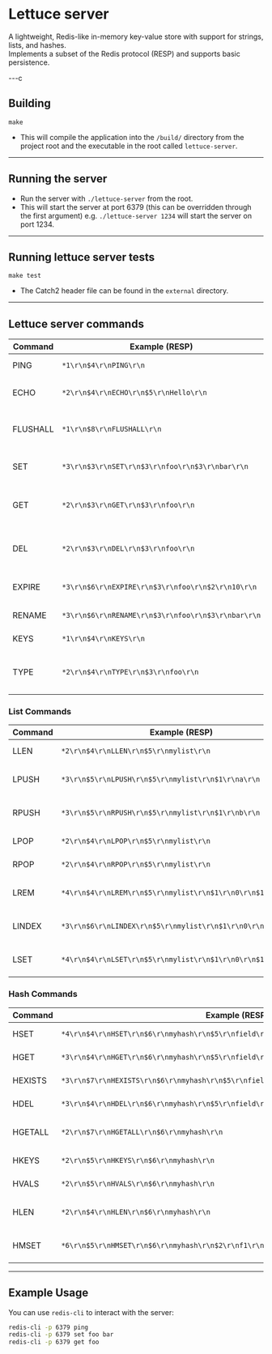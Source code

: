 # Lettuce server

A lightweight, Redis-like in-memory key-value store with support for strings, lists, and hashes.  
Implements a subset of the Redis protocol (RESP) and supports basic persistence.

---c

## Building

`make`

- This will compile the application into the `/build/` directory from the project root and the executable in the root called `lettuce-server`.

---

## Running the server

- Run the server with `./lettuce-server` from the root.
- This will start the server at port 6379 (this can be overridden through the first argument) e.g. `./lettuce-server 1234` will start the server on port 1234.

---

## Running lettuce server tests

`make test`

- The Catch2 header file can be found in the `external` directory.

---

## Lettuce server commands

| Command  | Example (RESP)                                     | Description                                 |
| -------- | -------------------------------------------------- | ------------------------------------------- |
| PING     | `*1\r\n$4\r\nPING\r\n`                             | Responds with `+PONG`                       |
| ECHO     | `*2\r\n$4\r\nECHO\r\n$5\r\nHello\r\n`              | Responds with `+Hello!`                     |
| FLUSHALL | `*1\r\n$8\r\nFLUSHALL\r\n`                         | Clears the db cache and returns `+OK`       |
| SET      | `*3\r\n$3\r\nSET\r\n$3\r\nfoo\r\n$3\r\nbar\r\n`    | Sets key to value, returns `+OK`            |
| GET      | `*2\r\n$3\r\nGET\r\n$3\r\nfoo\r\n`                 | Gets value for key, returns bulk string     |
| DEL      | `*2\r\n$3\r\nDEL\r\n$3\r\nfoo\r\n`                 | Deletes key, returns `:1` if deleted        |
| EXPIRE   | `*3\r\n$6\r\nEXPIRE\r\n$3\r\nfoo\r\n$2\r\n10\r\n`  | Sets key to expire in N seconds             |
| RENAME   | `*3\r\n$6\r\nRENAME\r\n$3\r\nfoo\r\n$3\r\nbar\r\n` | Renames key                                 |
| KEYS     | `*1\r\n$4\r\nKEYS\r\n`                             | Lists all keys                              |
| TYPE     | `*2\r\n$4\r\nTYPE\r\n$3\r\nfoo\r\n`                | Returns type of key (`string`, `list`, etc) |

### List Commands

| Command | Example (RESP)                                               | Description                  |
| ------- | ------------------------------------------------------------ | ---------------------------- |
| LLEN    | `*2\r\n$4\r\nLLEN\r\n$5\r\nmylist\r\n`                       | Returns length of list       |
| LPUSH   | `*3\r\n$5\r\nLPUSH\r\n$5\r\nmylist\r\n$1\r\na\r\n`           | Pushes value to head of list |
| RPUSH   | `*3\r\n$5\r\nRPUSH\r\n$5\r\nmylist\r\n$1\r\nb\r\n`           | Pushes value to tail of list |
| LPOP    | `*2\r\n$4\r\nLPOP\r\n$5\r\nmylist\r\n`                       | Pops value from head         |
| RPOP    | `*2\r\n$4\r\nRPOP\r\n$5\r\nmylist\r\n`                       | Pops value from tail         |
| LREM    | `*4\r\n$4\r\nLREM\r\n$5\r\nmylist\r\n$1\r\n0\r\n$1\r\na\r\n` | Removes occurrences of value |
| LINDEX  | `*3\r\n$6\r\nLINDEX\r\n$5\r\nmylist\r\n$1\r\n0\r\n`          | Gets element at index        |
| LSET    | `*4\r\n$4\r\nLSET\r\n$5\r\nmylist\r\n$1\r\n0\r\n$1\r\nz\r\n` | Sets element at index        |

### Hash Commands

| Command | Example (RESP)                                                                          | Description                |
| ------- | --------------------------------------------------------------------------------------- | -------------------------- |
| HSET    | `*4\r\n$4\r\nHSET\r\n$6\r\nmyhash\r\n$5\r\nfield\r\n$5\r\nvalue\r\n`                    | Sets field in hash         |
| HGET    | `*3\r\n$4\r\nHGET\r\n$6\r\nmyhash\r\n$5\r\nfield\r\n`                                   | Gets field value           |
| HEXISTS | `*3\r\n$7\r\nHEXISTS\r\n$6\r\nmyhash\r\n$5\r\nfield\r\n`                                | Checks if field exists     |
| HDEL    | `*3\r\n$4\r\nHDEL\r\n$6\r\nmyhash\r\n$5\r\nfield\r\n`                                   | Deletes field              |
| HGETALL | `*2\r\n$7\r\nHGETALL\r\n$6\r\nmyhash\r\n`                                               | Gets all fields and values |
| HKEYS   | `*2\r\n$5\r\nHKEYS\r\n$6\r\nmyhash\r\n`                                                 | Gets all field names       |
| HVALS   | `*2\r\n$5\r\nHVALS\r\n$6\r\nmyhash\r\n`                                                 | Gets all field values      |
| HLEN    | `*2\r\n$4\r\nHLEN\r\n$6\r\nmyhash\r\n`                                                  | Gets number of fields      |
| HMSET   | `*6\r\n$5\r\nHMSET\r\n$6\r\nmyhash\r\n$2\r\nf1\r\n$2\r\nv1\r\n$2\r\nf2\r\n$2\r\nv2\r\n` | Sets multiple fields       |

---

## Example Usage

You can use `redis-cli` to interact with the server:

```sh
redis-cli -p 6379 ping
redis-cli -p 6379 set foo bar
redis-cli -p 6379 get foo
```
